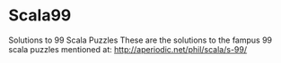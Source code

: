 Scala99
=======

Solutions to 99 Scala Puzzles
These are the solutions to the fampus 99 scala puzzles mentioned at: http://aperiodic.net/phil/scala/s-99/
